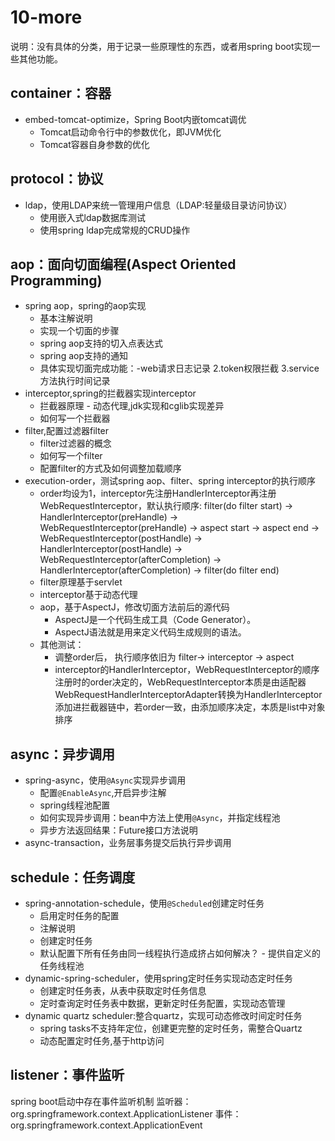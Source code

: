 # 10-more
说明：没有具体的分类，用于记录一些原理性的东西，或者用spring boot实现一些其他功能。

## container：容器
- embed-tomcat-optimize，Spring Boot内嵌tomcat调优
    - Tomcat启动命令行中的参数优化，即JVM优化
    - Tomcat容器自身参数的优化

## protocol：协议
- ldap，使用LDAP来统一管理用户信息（LDAP:轻量级目录访问协议）
    - 使用嵌入式ldap数据库测试
    - 使用spring ldap完成常规的CRUD操作

## aop：面向切面编程(Aspect Oriented Programming)
- spring aop，spring的aop实现
    - 基本注解说明
    - 实现一个切面的步骤
    - spring aop支持的切入点表达式
    - spring aop支持的通知
    - 具体实现切面完成功能：-web请求日志记录 2.token权限拦截 3.service方法执行时间记录
- interceptor,spring的拦截器实现interceptor
    - 拦截器原理 - 动态代理,jdk实现和cglib实现差异
    - 如何写一个拦截器
- filter,配置过滤器filter
    - filter过滤器的概念
    - 如何写一个filter
    - 配置filter的方式及如何调整加载顺序
- execution-order，测试spring aop、filter、spring interceptor的执行顺序
    - order均设为1，interceptor先注册HandlerInterceptor再注册WebRequestInterceptor，默认执行顺序: filter(do filter start) -> HandlerInterceptor(preHandle) -> WebRequestInterceptor(preHandle) -> aspect start -> aspect end -> WebRequestInterceptor(postHandle) -> HandlerInterceptor(postHandle) -> WebRequestInterceptor(afterCompletion) -> HandlerInterceptor(afterCompletion) -> filter(do filter end)
    - filter原理基于servlet
    - interceptor基于动态代理
    - aop，基于AspectJ，修改切面方法前后的源代码
        - AspectJ是一个代码生成工具（Code Generator）。
        - AspectJ语法就是用来定义代码生成规则的语法。
    - 其他测试：
        - 调整order后， 执行顺序依旧为 filter-> interceptor -> aspect
        - interceptor的HandlerInterceptor，WebRequestInterceptor的顺序注册时的order决定的，WebRequestInterceptor本质是由适配器WebRequestHandlerInterceptorAdapter转换为HandlerInterceptor添加进拦截器链中，若order一致，由添加顺序决定，本质是list中对象排序

## async：异步调用
- spring-async，使用`@Async`实现异步调用
    - 配置`@EnableAsync`,开启异步注解
    - spring线程池配置
    - 如何实现异步调用：bean中方法上使用`@Async`，并指定线程池
    - 异步方法返回结果：Future接口方法说明
- async-transaction，业务层事务提交后执行异步调用

## schedule：任务调度
- spring-annotation-schedule，使用`@Scheduled`创建定时任务
    - 启用定时任务的配置
    - 注解说明
    - 创建定时任务
    - 默认配置下所有任务由同一线程执行造成挤占如何解决？ - 提供自定义的任务线程池
- dynamic-spring-scheduler，使用spring定时任务实现动态定时任务
    - 创建定时任务表，从表中获取定时任务信息
    - 定时查询定时任务表中数据，更新定时任务配置，实现动态管理
- dynamic quartz scheduler:整合quartz，实现可动态修改时间定时任务
    - spring tasks不支持年定位，创建更完整的定时任务，需整合Quartz
    - 动态配置定时任务,基于http访问

## listener：事件监听
spring boot启动中存在事件监听机制
监听器：org.springframework.context.ApplicationListener
事件：org.springframework.context.ApplicationEvent